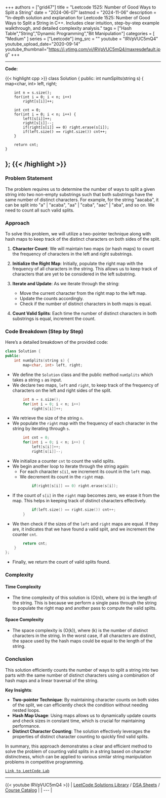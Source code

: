 
+++
authors = ["grid47"]
title = "Leetcode 1525: Number of Good Ways to Split a String"
date = "2024-06-07"
lastmod = "2024-11-06"
description = "In-depth solution and explanation for Leetcode 1525: Number of Good Ways to Split a String in C++. Includes clear intuition, step-by-step example walkthrough, and detailed complexity analysis."
tags = ["Hash Table","String","Dynamic Programming","Bit Manipulation"]
categories = [
    "Medium"
]
series = ["Leetcode"]
img_src = ""
youtube = "lRVpVUC5mQ4"
youtube_upload_date="2020-09-14"
youtube_thumbnail="https://i.ytimg.com/vi/lRVpVUC5mQ4/maxresdefault.jpg"
+++



---
**Code:**

{{< highlight cpp >}}
class Solution {
public:
    int numSplits(string s) {
        map<char, int> left, right;
        
        int n = s.size();
        for(int i = 0; i < n; i++)
            right[s[i]]++;
        
        int cnt = 0;
        for(int i = 0; i < n; i++) {
            left[s[i]]++;
            right[s[i]]--;
            if(right[s[i]] == 0) right.erase(s[i]);
            if(left.size() == right.size()) cnt++;
        }
        
        return cnt;
    }
};
{{< /highlight >}}
---

### Problem Statement

The problem requires us to determine the number of ways to split a given string into two non-empty substrings such that both substrings have the same number of distinct characters. For example, for the string "aacaba", it can be split into "a" | "acaba", "aa" | "caba", "aac" | "aba", and so on. We need to count all such valid splits.

### Approach

To solve this problem, we will utilize a two-pointer technique along with hash maps to keep track of the distinct characters on both sides of the split.

1. **Character Count**: We will maintain two maps (or hash maps) to count the frequency of characters in the left and right substrings.
  
2. **Initialize the Right Map**: Initially, populate the right map with the frequency of all characters in the string. This allows us to keep track of characters that are yet to be considered in the left substring.

3. **Iterate and Update**: As we iterate through the string:
   - Move the current character from the right map to the left map.
   - Update the counts accordingly.
   - Check if the number of distinct characters in both maps is equal.

4. **Count Valid Splits**: Each time the number of distinct characters in both substrings is equal, increment the count.

### Code Breakdown (Step by Step)

Here’s a detailed breakdown of the provided code:

```cpp
class Solution {
public:
    int numSplits(string s) {
        map<char, int> left, right;
```
- We define the `Solution` class and the public method `numSplits` which takes a string `s` as input.
- We declare two maps, `left` and `right`, to keep track of the frequency of characters on the left and right sides of the split.

```cpp
        int n = s.size();
        for(int i = 0; i < n; i++)
            right[s[i]]++;
```
- We retrieve the size of the string `n`.
- We populate the `right` map with the frequency of each character in the string by iterating through `s`.

```cpp
        int cnt = 0;
        for(int i = 0; i < n; i++) {
            left[s[i]]++;
            right[s[i]]--;
```
- We initialize a counter `cnt` to count the valid splits.
- We begin another loop to iterate through the string again:
  - For each character `s[i]`, we increment its count in the `left` map.
  - We decrement its count in the `right` map.

```cpp
            if(right[s[i]] == 0) right.erase(s[i]);
```
- If the count of `s[i]` in the `right` map becomes zero, we erase it from the map. This helps in keeping track of distinct characters effectively.

```cpp
            if(left.size() == right.size()) cnt++;
        }
```
- We then check if the sizes of the `left` and `right` maps are equal. If they are, it indicates that we have found a valid split, and we increment the counter `cnt`.

```cpp
        return cnt;
    }
};
```
- Finally, we return the count of valid splits found.

### Complexity

#### Time Complexity
- The time complexity of this solution is \(O(n)\), where \(n\) is the length of the string. This is because we perform a single pass through the string to populate the right map and another pass to compute the valid splits.

#### Space Complexity
- The space complexity is \(O(k)\), where \(k\) is the number of distinct characters in the string. In the worst case, if all characters are distinct, the space used by the hash maps could be equal to the length of the string.

### Conclusion

This solution efficiently counts the number of ways to split a string into two parts with the same number of distinct characters using a combination of hash maps and a linear traversal of the string.

**Key Insights**:
- **Two-pointer Technique**: By maintaining character counts on both sides of the split, we can efficiently check the condition without needing nested loops.
- **Hash Map Usage**: Using maps allows us to dynamically update counts and check sizes in constant time, which is crucial for maintaining performance.
- **Distinct Character Counting**: The solution effectively leverages the properties of distinct character counting to quickly find valid splits.

In summary, this approach demonstrates a clear and efficient method to solve the problem of counting valid splits in a string based on character distinctness, which can be applied to various similar string manipulation problems in competitive programming.

[`Link to LeetCode Lab`](https://leetcode.com/problems/number-of-good-ways-to-split-a-string/description/)

---
{{< youtube lRVpVUC5mQ4 >}}
| [LeetCode Solutions Library](https://grid47.xyz/leetcode/) / [DSA Sheets](https://grid47.xyz/sheets/) / [Course Catalog](https://grid47.xyz/courses/) |
| --- |

